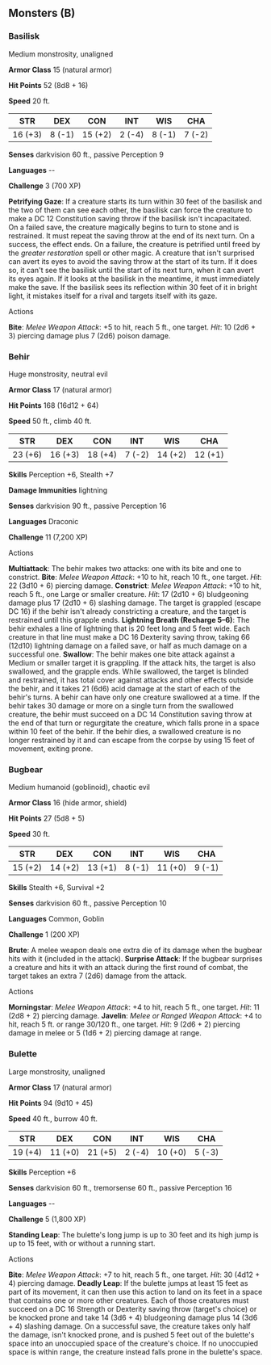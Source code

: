 
Monsters (B)
------------

### Basilisk
Medium monstrosity, unaligned

**Armor Class** 15 (natural armor)

**Hit Points** 52 (8d8 + 16)

**Speed** 20 ft.

STR     | DEX    | CON     | INT    | WIS    | CHA
------- | ------ | ------- | ------ | ------ | ------
16 (+3) | 8 (-1) | 15 (+2) | 2 (-4) | 8 (-1) | 7 (-2)

**Senses** darkvision 60 ft., passive Perception 9

**Languages** --

**Challenge** 3 (700 XP)

**Petrifying Gaze**: If a creature starts its turn within 30 feet of the basilisk and the two of them can see each other, the basilisk can force the creature to make a DC 12 Constitution saving throw if the basilisk isn't incapacitated. On a failed save, the creature magically begins to turn to stone and is restrained. It must repeat the saving throw at the end of its next turn. On a success, the effect ends. On a failure, the creature is petrified until freed by the _greater restoration_ spell or other magic. A creature that isn't surprised can avert its eyes to avoid the saving throw at the start of its turn. If it does so, it can't see the basilisk until the start of its next turn, when it can avert its eyes again. If it looks at the basilisk in the meantime, it must immediately make the save. If the basilisk sees its reflection within 30 feet of it in bright light, it mistakes itself for a rival and targets itself with its gaze.

Actions

**Bite**: _Melee Weapon Attack_: +5 to hit, reach 5 ft., one target. _Hit_: 10 (2d6 + 3) piercing damage plus 7 (2d6) poison damage.

### Behir
Huge monstrosity, neutral evil

**Armor Class** 17 (natural armor)

**Hit Points** 168 (16d12 + 64)

**Speed** 50 ft., climb 40 ft.

STR     | DEX     | CON     | INT    | WIS     | CHA
------- | ------- | ------- | ------ | ------- | -------
23 (+6) | 16 (+3) | 18 (+4) | 7 (-2) | 14 (+2) | 12 (+1)

**Skills** Perception +6, Stealth +7

**Damage Immunities** lightning

**Senses** darkvision 90 ft., passive Perception 16

**Languages** Draconic

**Challenge** 11 (7,200 XP)

Actions

**Multiattack**: The behir makes two attacks: one with its bite and one to constrict. **Bite**: _Melee Weapon Attack_: +10 to hit, reach 10 ft., one target. _Hit_: 22 (3d10 + 6) piercing damage. **Constrict**: _Melee Weapon Attack_: +10 to hit, reach 5 ft., one Large or smaller creature. _Hit_: 17 (2d10 + 6) bludgeoning damage plus 17 (2d10 + 6) slashing damage. The target is grappled (escape DC 16) if the behir isn't already constricting a creature, and the target is restrained until this grapple ends. **Lightning Breath (Recharge 5–6)**: The behir exhales a line of lightning that is 20 feet long and 5 feet wide. Each creature in that line must make a DC 16 Dexterity saving throw, taking 66 (12d10) lightning damage on a failed save, or half as much damage on a successful one. **Swallow**: The behir makes one bite attack against a Medium or smaller target it is grappling. If the attack hits, the target is also swallowed, and the grapple ends. While swallowed, the target is blinded and restrained, it has total cover against attacks and other effects outside the behir, and it takes 21 (6d6) acid damage at the start of each of the behir's turns. A behir can have only one creature swallowed at a time. If the behir takes 30 damage or more on a single turn from the swallowed creature, the behir must succeed on a DC 14 Constitution saving throw at the end of that turn or regurgitate the creature, which falls prone in a space within 10 feet of the behir. If the behir dies, a swallowed creature is no longer restrained by it and can escape from the corpse by using 15 feet of movement, exiting prone.

### Bugbear
Medium humanoid (goblinoid), chaotic evil

**Armor Class** 16 (hide armor, shield)

**Hit Points** 27 (5d8 + 5)

**Speed** 30 ft.

STR     | DEX     | CON     | INT    | WIS     | CHA
------- | ------- | ------- | ------ | ------- | ------
15 (+2) | 14 (+2) | 13 (+1) | 8 (-1) | 11 (+0) | 9 (-1)

**Skills** Stealth +6, Survival +2

**Senses** darkvision 60 ft., passive Perception 10

**Languages** Common, Goblin

**Challenge** 1 (200 XP)

**Brute**: A melee weapon deals one extra die of its damage when the bugbear hits with it (included in the attack). **Surprise Attack**: If the bugbear surprises a creature and hits it with an attack during the first round of combat, the target takes an extra 7 (2d6) damage from the attack.

Actions

**Morningstar**: _Melee Weapon Attack_: +4 to hit, reach 5 ft., one target. _Hit_: 11 (2d8 + 2) piercing damage. **Javelin**: _Melee or Ranged Weapon Attack_: +4 to hit, reach 5 ft. or range 30/120 ft., one target. _Hit_: 9 (2d6 + 2) piercing damage in melee or 5 (1d6 + 2) piercing damage at range.

### Bulette
Large monstrosity, unaligned

**Armor Class** 17 (natural armor)

**Hit Points** 94 (9d10 + 45)

**Speed** 40 ft., burrow 40 ft.

STR     | DEX     | CON     | INT    | WIS     | CHA
------- | ------- | ------- | ------ | ------- | ------
19 (+4) | 11 (+0) | 21 (+5) | 2 (-4) | 10 (+0) | 5 (-3)

**Skills** Perception +6

**Senses** darkvision 60 ft., tremorsense 60 ft., passive Perception 16

**Languages** --

**Challenge** 5 (1,800 XP)

**Standing Leap**: The bulette's long jump is up to 30 feet and its high jump is up to 15 feet, with or without a running start.

Actions

**Bite**: _Melee Weapon Attack_: +7 to hit, reach 5 ft., one target. _Hit_: 30 (4d12 + 4) piercing damage. **Deadly Leap**: If the bulette jumps at least 15 feet as part of its movement, it can then use this action to land on its feet in a space that contains one or more other creatures. Each of those creatures must succeed on a DC 16 Strength or Dexterity saving throw (target's choice) or be knocked prone and take 14 (3d6 + 4) bludgeoning damage plus 14 (3d6 + 4) slashing damage. On a successful save, the creature takes only half the damage, isn't knocked prone, and is pushed 5 feet out of the bulette's space into an unoccupied space of the creature's choice. If no unoccupied space is within range, the creature instead falls prone in the bulette's space.
